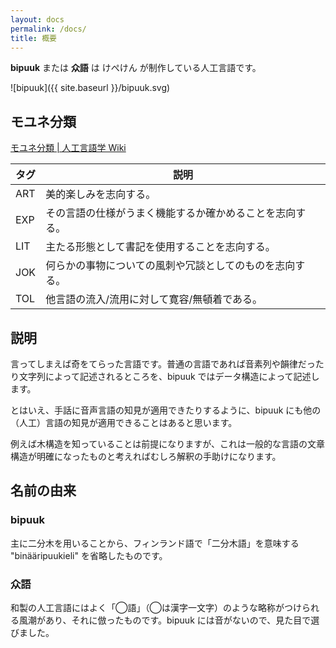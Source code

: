 ```yaml
---
layout: docs
permalink: /docs/
title: 概要
---
```


**bipuuk** または **众語** は けぺけん が制作している人工言語です。

![bipuuk]({{ site.baseurl }}/bipuuk.svg)


## モユネ分類

[モユネ分類 \| 人工言語学 Wiki](http://ja.conlinguistics.wikia.com/wiki/%E3%83%A2%E3%83%A6%E3%83%8D%E5%88%86%E9%A1%9E)

|タグ|説明|
|---|---|
|ART|美的楽しみを志向する。|
|EXP|その言語の仕様がうまく機能するか確かめることを志向する。|
|LIT|主たる形態として書記を使用することを志向する。|
|JOK|何らかの事物についての風刺や冗談としてのものを志向する。|
|TOL|他言語の流入/流用に対して寛容/無頓着である。|


## 説明

言ってしまえば奇をてらった言語です。普通の言語であれば音素列や韻律だったり文字列によって記述されるところを、bipuuk ではデータ構造によって記述します。

とはいえ、手話に音声言語の知見が適用できたりするように、bipuuk にも他の（人工）言語の知見が適用できることはあると思います。

例えば木構造を知っていることは前提になりますが、これは一般的な言語の文章構造が明確になったものと考えればむしろ解釈の手助けになります。


## 名前の由来

### bipuuk

主に二分木を用いることから、フィンランド語で「二分木語」を意味する "binääripuukieli" を省略したものです。

### 众語

和製の人工言語にはよく「◯語」（◯は漢字一文字）のような略称がつけられる風潮があり、それに倣ったものです。bipuuk には音がないので、見た目で選びました。
